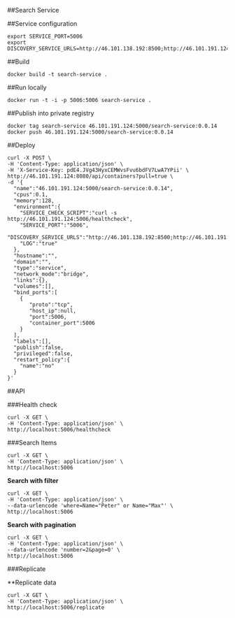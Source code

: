 ##Search Service

##Service configuration

```
export SERVICE_PORT=5006
export DISCOVERY_SERVICE_URLS=http://46.101.138.192:8500;http://46.101.191.124:8500
```

##Build

`docker build -t search-service .`

##Run locally

`docker run -t -i -p 5006:5006 search-service .`

##Publish into private registry

```
docker tag search-service 46.101.191.124:5000/search-service:0.0.14
docker push 46.101.191.124:5000/search-service:0.0.14
```

##Deploy

```
curl -X POST \
-H 'Content-Type: application/json' \
-H 'X-Service-Key: pdE4.JVg43HyxCEMWvsFvu6bdFV7LwA7YPii' \
http://46.101.191.124:8080/api/containers?pull=true \
-d '{  
  "name":"46.101.191.124:5000/search-service:0.0.14",
  "cpus":0.1,
  "memory":128,
  "environment":{
    "SERVICE_CHECK_SCRIPT":"curl -s http://46.101.191.124:5006/healthcheck",
    "SERVICE_PORT":"5006",
    "DISCOVERY_SERVICE_URLS":"http://46.101.138.192:8500;http://46.101.191.124:8500",
    "LOG":"true"
  },
  "hostname":"",
  "domain":"",
  "type":"service",
  "network_mode":"bridge",
  "links":{},
  "volumes":[],
  "bind_ports":[  
    {  
       "proto":"tcp",
       "host_ip":null,
       "port":5006,
       "container_port":5006
    }
  ],
  "labels":[],
  "publish":false,
  "privileged":false,
  "restart_policy":{  
    "name":"no"
  }
}'
```

##API

###Health check

```
curl -X GET \
-H 'Content-Type: application/json' \
http://localhost:5006/healthcheck
```

###Search Items

```
curl -X GET \
-H 'Content-Type: application/json' \
http://localhost:5006
```

**Search with filter**

```
curl -X GET \
-H 'Content-Type: application/json' \
--data-urlencode 'where=Name="Peter" or Name="Max"' \
http://localhost:5006
```

**Search with pagination**

```
curl -X GET \
-H 'Content-Type: application/json' \
--data-urlencode 'number=2&page=0' \
http://localhost:5006
```

###Replicate

**Replicate data

```
curl -X GET \
-H 'Content-Type: application/json' \
http://localhost:5006/replicate
```
